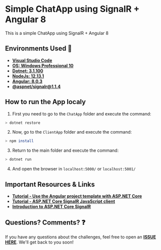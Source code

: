 # Simple ChatApp using SignalR + Angular 8

This is a simple ChatApp using SignalR + Angular 8

## Environments Used 🚀

- **[Visual Studio Code](https://code.visualstudio.com/?WT.mc_id=javascript-0000-gllemos)**
- **[OS: Windows Professional 10](https://docs.microsoft.com/windows/windows-10/?WT.mc_id=javascript-0000-gllemos)**
- **[Dotnet: 3.1.100](https://dotnet.microsoft.com/download/dotnet-core/3.1?WT.mc_id=javascript-0000-gllemos)**
- **[NodeJs: 12.13.1](https://nodejs.org/en/)** 
- **[Angular: 8.0.3](https://angular.io/)**
- **[@aspnet/signalr@1.1.4](https://www.nuget.org/packages/Microsoft.AspNet.SignalR/1.1.4)**

## How to run the App localy

1. First you need to go to the `ChatApp` folder and execute the command:

```bash
> dotnet restore
```

2. Now, go to the `ClientApp` folder and execute the command:

```bash
> npm install
```

3. Return to the main folder and execute the command:

```bash
> dotnet run
```

4. And open the browser in `localhost:5000/` or `localhost:5001/`

## Important Resources & Links

* **[Tutorial - Use the Angular project template with ASP.NET Core](https://docs.microsoft.com/aspnet/core/client-side/spa/angular?view=aspnetcore-3.1&tabs=netcore-cli&WT.mc_id=javascript-0000-gllemos)**
* **[Tutorial - ASP.NET Core SignalR JavaScript client](https://docs.microsoft.com/aspnet/core/signalr/javascript-client?view=aspnetcore-3.1&WT.mc_id=javascript-0000-gllemos)**
* **[Introduction to ASP.NET Core SignalR](https://docs.microsoft.com/aspnet/core/signalr/introduction?view=aspnetcore-3.1&WT.mc_id=javascript-0000-gllemos)**

## Questions? Comments? ❓

If you have any questions about the challenges, feel free to open an **[ISSUE HERE](https://github.com/glaucia86/simple-app-signalr-angular/issues)**. We'll get back to you soon!

